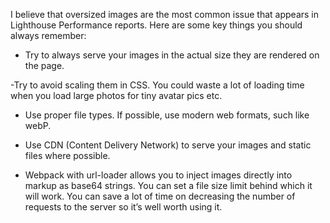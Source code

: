 I believe that oversized images are the most common issue that appears in Lighthouse Performance reports. Here are some key things you should always remember:

- Try to always serve your images in the actual size they are rendered on the page.

-Try to avoid scaling them in CSS. You could waste a lot of loading time when you load large photos for tiny avatar pics etc.

- Use proper file types. If possible, use modern web formats, such like webP.

- Use CDN (Content Delivery Network) to serve your images and static files where possible.

- Webpack with url-loader allows you to inject images directly into markup as base64 strings. You can set a file size limit behind which it will work. You can save a lot of time on decreasing the number of requests to the server so it’s well worth using it.
